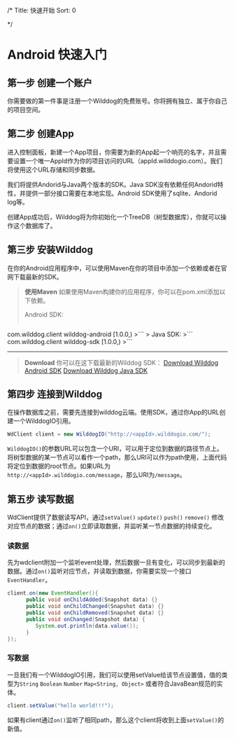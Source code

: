 /*
Title: 快速开始
Sort: 0

*/


# Android 快速入门

## 第一步 创建一个账户
你需要做的第一件事是注册一个Wilddog的免费账号。你将拥有独立、属于你自己的项目空间。

## 第二步 创建App
进入控制面板，新建一个App项目，你需要为新的App起一个响亮的名字，并且需要设置一个唯一AppId作为你的项目访问的URL（appId.wilddogio.com）。我们将使用这个URL存储和同步数据。

我们将提供Andorid与Java两个版本的SDK。Java SDK没有依赖任何Andorid特性，并提供一部分接口需要在本地实现。Android SDK使用了sqlite、Andorid log等。

创建App成功后，Wilddog将为你初始化一个TreeDB（树型数据库），你就可以操作这个数据库了。

## 第三步 安装Wilddog
在你的Android应用程序中，可以使用Maven在你的项目中添加一个依赖或者在官网下载最新的SDK。

> **使用Maven**
> 如果使用Maven构建你的应用程序，你可以在pom.xml添加以下依赖。
> 
> Android SDK:
> ```
<dependency>
  <groupId>com.wilddog.client</groupId>
  <artifactId>wilddog-android</artifactId>
  <version>[1.0.0,)</version>
</dependency>
>```
> Java SDK:
>```
<dependency>
  <groupId>com.wilddog.client</groupId>
  <artifactId>wilddog-sdk</artifactId>
  <version>[1.0.0,)</version>
</dependency>
>```
 
----


> **Download**
> 你可以在这下载最新的Wilddog SDK：
> [Download Wilddog Android SDK](https://cdn.wilddog.com/android/client/current/wilddog-android.jar)
> [Download Wilddog Java SDK](https://cdn.wilddog.com/android/client/current/wilddog-android.jar)


## 第四步 连接到Wilddog
在操作数据库之前，需要先连接到wilddog云端。使用SDK，通过你App的URL创建一个WilddogIO引用。
```Java
WdClient client = new WilddogIO("http://<appId>.wilddogio.com/");
```
`WilddogIO()`的参数URL可以包含一个URI，可以用于定位到数据的路径节点上。将树型数据的某一节点可以看作一个path，那么URI可以作为path使用，上面代码将定位到数据的root节点。如果URL为`http://<appId>.wilddogio.com/message`，那么URI为`/message`。

## 第五步 读写数据
WdClient提供了数据读写API，通过`setValue()` `update()` `push()` `remove()` 修改对应节点的数据；通过`on()`立即读取数据，并监听某一节点数据的持续变化。

### 读数据
先为wdclient附加一个监听event处理，然后数据一旦有变化，可以同步到最新的数据。通过`on()`监听对应节点，并读取到数据，你需要实现一个接口`EventHandler`。
```Java
client.on(new EventHandler(){
	  public void onChildAdded(Snapshot data) {}
	  public void onChildChanged(Snapshot data) {}
	  public void onChildRemoved(Snapshot data) {}
	  public void onChanged(Snapshot data) {
	     System.out.println(data.value());
	  }
});
```

### 写数据
一旦我们有一个WilddogIO引用，我们可以使用setValue给该节点设置值，值的类型为`String` `Boolean` `Number` `Map<String, Object>` 或者符合JavaBean规范的实体。
```Java
client.setValue("hello world!!!");
```
如果有client通过`on()`监听了相同path，那么这个client将收到上面`setValue()`的新值。

